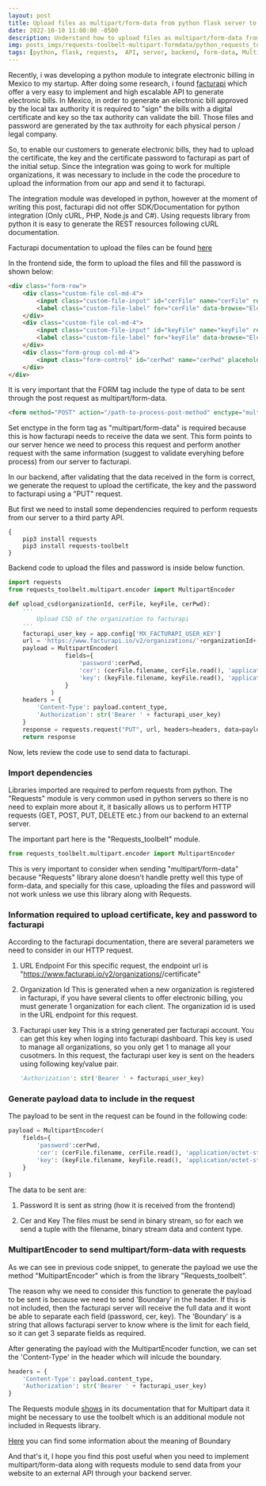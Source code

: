 ```yaml
---
layout: post
title: Upload files as multipart/form-data from python flask server to third party API using requests
date: 2022-10-10 11:00:00 -0500
description: Understand how to upload files as multipart/form-data from flask sever to external API using requests module
img: posts_imgs/requests-toolbelt-multipart-formdata/python_requests_toolbelt.jpeg
tags: [python, flask, requests,  API, server, backend, form-data, MultipartEncoder]
---
```


Recently, i was developing a python module to integrate electronic billing in Mexico to my startup. After doing some research, i found [facturapi](https://www.facturapi.io/) which offer a very easy to implement and high escalable API to generate electronic bills. In Mexico, in order to generate an electronic bill approved by the local tax authority it is required to "sign" the bills with a digital certificate and key so the tax authority can validate the bill. Those files and password are generated by the tax authroity for each physical person / legal company.

So, to enable our customers to generate electronic bills, they had to upload the certificate, the key and the certificate password to facturapi as part of the initial setup. Since the integration was going to work for multiple organizations, it was necessary to include in the code the procedure to upload the information from our app and send it to facturapi.

The integration module was developed in python, however at the moment of writing this post, facturapi did not offer SDK/Documentation for python integration (Only cURL, PHP, Node.js and C#). Using requests library from python it is easy to generate the REST resources following cURL documentation.

Facturapi documentation to upload the files can be found [here](https://docs.facturapi.io/api/#tag/organization/operation/uploadOrganizationCertificate)

In the frontend side, the form to upload the files and fill the password is shown below:

```html
<div class="form-row">
    <div class="custom-file col-md-4">
        <input class="custom-file-input" id="cerFile" name="cerFile" required="" type="file">
        <label class="custom-file-label" for="cerFile" data-browse="Elegir">Archivo .cer</label>
    </div>
    <div class="custom-file col-md-4">
        <input class="custom-file-input" id="keyFile" name="keyFile" required="" type="file">
        <label class="custom-file-label" for="keyFile" data-browse="Elegir">Archivo .key</label>
    </div>
    <div class="form-group col-md-4">
        <input class="form-control" id="cerPwd" name="cerPwd" placeholder="Contraseña del certificado" required="" type="password" value="">
    </div>
</div>
```

It is very important that the FORM tag include the type of data to be sent through the post request as multipart/form-data.

```html
<form method="POST" action="/path-to-process-post-method" enctype="multipart/form-data">
```

Set enctype in the form tag as "multipart/form-data" is required because this is how facturapi needs to receive the data we sent. This form points to our server hence we need to process this request and perform another request with the same information (suggest to validate everyhing before process) from our server to facturapi.

In our backend, after validating that the data received in the form is correct, we generate the request to upload the certificate, the key and the password to facturapi using a "PUT" request.

But first we need to install some dependencies required to perform requests from our server to a third party API.

```console
{
    pip3 install requests
    pip3 install requests-toolbelt
}
```

Backend code to upload the files and password is inside below function.

```python
import requests
from requests_toolbelt.multipart.encoder import MultipartEncoder

def upload_csd(organizationId, cerFile, keyFile, cerPwd):
    '''
        Upload CSD of the organization to facturapi
    '''
    facturapi_user_key = app.config['MX_FACTURAPI_USER_KEY']
    url = 'https://www.facturapi.io/v2/organizations/'+organizationId+'/certificate'
    payload = MultipartEncoder(
                fields={
                    'password':cerPwd,
                    'cer': (cerFile.filename, cerFile.read(), 'application/octet-stream'),
                    'key': (keyFile.filename, keyFile.read(), 'application/octet-stream')
                }
            )
    headers = {
        'Content-Type': payload.content_type,
        'Authorization': str('Bearer ' + facturapi_user_key)
    }
    response = requests.request("PUT", url, headers=headers, data=payload)
    return response
```

Now, lets review the code use to send data to facturapi.

### Import dependencies

Libraries imported are required to perfom requests from python. The "Requests" module is very common used in python servers so there is no need to explain more about it, it basically allows us to perform HTTP requests (GET, POST, PUT, DELETE etc.) from our backend to an external server.

The important part here is the "Requests_toolbelt" module.

```python
from requests_toolbelt.multipart.encoder import MultipartEncoder
```

This is very important to consider when sending "multipart/form-data" because "Requests" library alone doesn't handle pretty well this type of form-data, and specially for this case, uploading the files and password will not work unless we use this library along with Requests.

### Information required to upload certificate, key and password to facturapi

According to the facturapi documentation, there are several parameters we need to consider in our HTTP request.

1. URL Endpoint
    For this specific request, the endpoint url is "https://www.facturapi.io/v2/organizations/<organizationId>/certificate"

2. Organization Id
    This is generated when a new organization is registered in facturapi, if you have several clients to offer electronic billing, you must generate 1 organization for each client.
    The organization id is used in the URL endpoint for this request.

3. Facturapi user key
    This is a string generated per facturapi account. You can get this key when loging into facturapi dashboard. This key is used to manage all organizations, so you only get 1 to manage all your cusotmers.
    In this request, the facturapi user key is sent on the headers using following key/value pair.

    ```python
    'Authorization': str('Bearer ' + facturapi_user_key)
    ```

### Generate payload data to include in the request

The payload to be sent in the request can be found in the following code:

```python
payload = MultipartEncoder(
    fields={
        'password':cerPwd,
        'cer': (cerFile.filename, cerFile.read(), 'application/octet-stream'),
        'key': (keyFile.filename, keyFile.read(), 'application/octet-stream')
    }
)
```

The data to be sent are:

1. Password
    It is sent as string (how it is received from the frontend)

2. Cer and Key
    The files must be send in binary stream, so for each we send a tuple with the filename, binary stream data and content type.

### MultipartEncoder to send multipart/form-data with requests

As we can see in previous code snippet, to generate the payload we use the method "MultipartEncoder" which is from the library "Requests_toolbelt".

The reason why we need to consider this function to generate the payload to be sent is because we need to send 'Boundary' in the header. If this is not included, then the facturapi server will receive the full data and it wont be able to separate each field (password, cer, key). The 'Boundary' is a string that allows facturapi server to know where is the limit for each field, so it can get 3 separate fields as required.

After generating the payload with the MultipartEncoder function, we can set the 'Content-Type' in the header which will inlcude the boundary.

```python
headers = {
    'Content-Type': payload.content_type,
    'Authorization': str('Bearer ' + facturapi_user_key)
}
```

The Requests module [shows](https://requests.readthedocs.io/en/latest/user/quickstart/#post-a-multipart-encoded-file) in its documentation that for Multipart data it might be necessary to use the toolbelt which is an additional module not included in Requests library.

[Here](https://stackoverflow.com/questions/3508338/what-is-the-boundary-in-multipart-form-data) you can find some information about the meaning of Boundary


And that's it, I hope you find this post useful when you need to implement multipart/form-data along with requests module to send data from your website to an external API through your backend server.